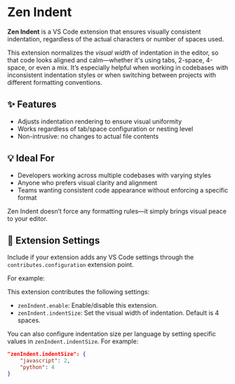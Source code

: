 # Zen Indent

**Zen Indent** is a VS Code extension that ensures visually consistent indentation, regardless of the actual characters or number of spaces used.

This extension normalizes the _visual width_ of indentation in the editor, so that code looks aligned and calm—whether it's using tabs, 2-space, 4-space, or even a mix. It’s especially helpful when working in codebases with inconsistent indentation styles or when switching between projects with different formatting conventions.

## ✨ Features

- Adjusts indentation rendering to ensure visual uniformity
- Works regardless of tab/space configuration or nesting level
- Non-intrusive: no changes to actual file contents

## 💡 Ideal For

- Developers working across multiple codebases with varying styles
- Anyone who prefers visual clarity and alignment
- Teams wanting consistent code appearance without enforcing a specific format

Zen Indent doesn’t force any formatting rules—it simply brings visual peace to your editor.

## 🔧 Extension Settings

Include if your extension adds any VS Code settings through the `contributes.configuration` extension point.

For example:

This extension contributes the following settings:

* `zenIndent.enable`: Enable/disable this extension.
* `zenIndent.indentSize`: Set the visual width of indentation. Default is 4 spaces.

You can also configure indentation size per language by setting specific values in `zenIndent.indentSize`. For example:

```json
"zenIndent.indentSize": {
	"javascript": 2,
	"python": 4
}
```
